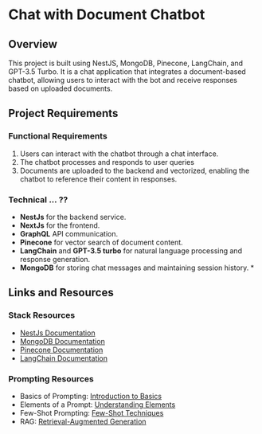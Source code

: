 # Chat with Document Chatbot

## Overview
This project is built using NestJS, MongoDB, Pinecone, LangChain, and GPT-3.5 Turbo. It is a chat application that integrates a document-based chatbot, allowing users to interact with the bot and receive responses based on uploaded documents.


## Project Requirements

### Functional Requirements
1. Users can interact with the chatbot through a chat interface.
2. The chatbot processes and responds to user queries
3. Documents are uploaded to the backend and vectorized, enabling the chatbot to reference their content in responses.


### Technical ... ??
- **NestJs** for the backend service.
- **NextJs** for the frontend.
- **GraphQL** API communication.
- **Pinecone** for vector search of document content.
- **LangChain** and **GPT-3.5 turbo** for natural language processing and response generation.
- **MongoDB** for storing chat messages and maintaining session history. *


## Links and Resources
### Stack Resources
- [NestJs Documentation](https://docs.nestjs.com/)
- [MongoDB Documentation](https://docs.nestjs.com/techniques/mongodb)
- [Pinecone Documentation](https://www.pinecone.io/docs/)
- [LangChain Documentation](https://js.langchain.com/docs/get_started/introduction)

### Prompting Resources
- Basics of Prompting: [Introduction to Basics](https://www.promptingguide.ai/introduction/basics)
- Elements of a Prompt: [Understanding Elements](https://www.promptingguide.ai/introduction/elements)
- Few-Shot Prompting: [Few-Shot Techniques](https://www.promptingguide.ai/techniques/fewshot)
- RAG: [Retrieval-Augmented Generation](https://www.promptingguide.ai/techniques/rag)

